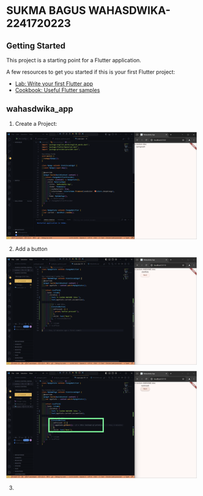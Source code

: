 # SUKMA BAGUS WAHASDWIKA-2241720223

## Getting Started

This project is a starting point for a Flutter application.

A few resources to get you started if this is your first Flutter project:

- [Lab: Write your first Flutter app](https://docs.flutter.dev/get-started/codelab)
- [Cookbook: Useful Flutter samples](https://docs.flutter.dev/cookbook)

## **wahasdwika_app** 

1. Create a Project:

![alt text](image.png)

2. Add a button

![alt text](image-1.png)

![alt text](image-2.png)

3. 